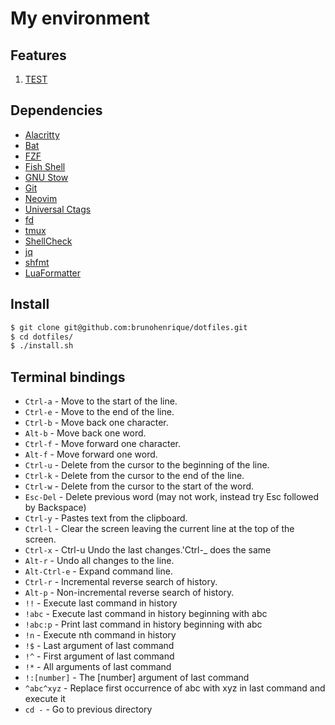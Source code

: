 # My environment

## Features
1. [TEST](#test)

## Dependencies

 - [Alacritty](https://github.com/jwilm/alacritty)
 - [Bat](https://github.com/sharkdp/bat)
 - [FZF](https://github.com/junegunn/fzf)
 - [Fish Shell](https://fishshell.com/)
 - [GNU Stow](https://www.gnu.org/software/stow/)
 - [Git](https://git-scm.com/)
 - [Neovim](https://neovim.io/)
 - [Universal Ctags](https://github.com/universal-ctags/ctags)
 - [fd](https://github.com/sharkdp/fd)
 - [tmux](https://github.com/tmux/tmux)
 - [ShellCheck](https://www.shellcheck.net/)
 - [jq](https://stedolan.github.io/jq/)
 - [shfmt](https://github.com/mvdan/sh)
 - [LuaFormatter](https://github.com/Koihik/LuaFormatter)

## Install

```bash
$ git clone git@github.com:brunohenrique/dotfiles.git
$ cd dotfiles/
$ ./install.sh
```

## Terminal bindings

* `Ctrl-a` - Move to the start of the line.
* `Ctrl-e` - Move to the end of the line.
* `Ctrl-b` - Move back one character.
* `Alt-b` - Move back one word.
* `Ctrl-f` - Move forward one character.
* `Alt-f` - Move forward one word.
* `Ctrl-u` - Delete from the cursor to the beginning of the line.
* `Ctrl-k` - Delete from the cursor to the end of the line.
* `Ctrl-w` - Delete from the cursor to the start of the word.
* `Esc-Del` - Delete previous word (may not work, instead try Esc
  followed by Backspace)
* `Ctrl-y` - Pastes text from the clipboard.
* `Ctrl-l` - Clear the screen leaving the current line at the top of the
  screen.
* `Ctrl-x` - Ctrl-u  Undo the last changes.'Ctrl-_ does the same
* `Alt-r` - Undo all changes to the line.
* `Alt-Ctrl-e` - Expand command line.
* `Ctrl-r` - Incremental reverse search of history.
* `Alt-p` - Non-incremental reverse search of history.
* `!!` - Execute last command in history
* `!abc` - Execute last command in history beginning with abc
* `!abc:p` - Print last command in history beginning with abc
* `!n` - Execute nth command in history
* `!$` - Last argument of last command
* `!^` - First argument of last command
* `!*` - All arguments of last command
* `!:[number]` - The [number] argument of last command
* `^abc^xyz` - Replace first occurrence of abc with xyz in last command
  and execute it
* `cd -` - Go to previous directory
